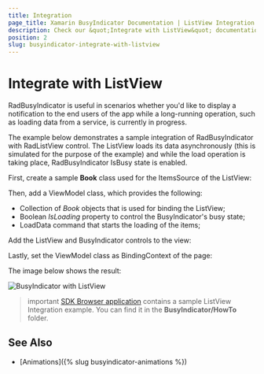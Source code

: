 ```yaml
---
title: Integration
page_title: Xamarin BusyIndicator Documentation | ListView Integration
description: Check our &quot;Integrate with ListView&quot; documentation article for Telerik BusyIndicator for Xamarin control.
position: 2
slug: busyindicator-integrate-with-listview
---
```


#  Integrate with ListView

RadBusyIndicator is useful in scenarios whether you'd like to display a notification to the end users of the app while a long-running operation, such as loading data from a service, is currently in progress. 

The example below demonstrates a sample integration of RadBusyIndicator with RadListView control. The ListView loads its data asynchronously (this is simulated for the purpose of the example) and while the load operation is taking place, RadBusyIndicator IsBusy state is enabled.

First, create a sample **Book** class used for the ItemsSource of the ListView:

<snippet id='busyindicator-withlistview-model' />

Then, add a ViewModel class, which provides the following:

* Collection of *Book* objects that is used for binding the ListView;
* Boolean *IsLoading* property to control the BusyIndicator's busy state;
* LoadData command that starts the loading of the items;

<snippet id='busyindicator-withlistview-csharp' />

Add the ListView and BusyIndicator controls to the view:

<snippet id='busyindicator-withlistview-xaml' />

Lastly, set the ViewModel class as BindingContext of the page:

<snippet id='busyindicator-withlistview-setvm' />

The image below shows the result:

![BusyIndicator with ListView](../images/busyindicator-withlistview.png)

>important [SDK Browser application](https://docs.telerik.com/devtools/xamarin/sdk-browser-overview#sdk-browser-application) contains a sample ListView Integration example. You can find it in the **BusyIndicator/HowTo** folder.


## See Also

- [Animations]({% slug busyindicator-animations %})
